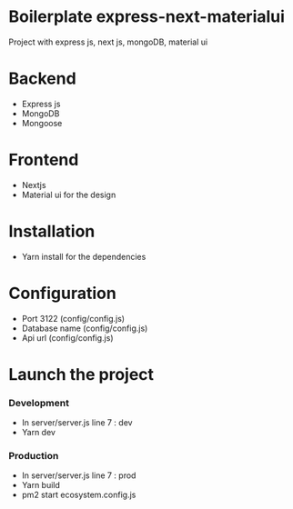 # Boilerplate express-next-materialui

Project with express js, next js, mongoDB, material ui

# Backend

  - Express js
  - MongoDB
  - Mongoose

# Frontend

- Nextjs
- Material ui for the design

# Installation

- Yarn install for the dependencies

# Configuration

- Port 3122 (config/config.js)
- Database name (config/config.js)
- Api url (config/config.js)

# Launch the project

### Development

- In server/server.js line 7 : dev
- Yarn dev

### Production

- In server/server.js line 7 : prod
- Yarn build
- pm2 start ecosystem.config.js


